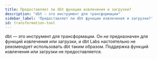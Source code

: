 ```yaml
---
title: Предоставляет ли dbt функции извлечения и загрузки?
description: "dbt — это инструмент для трансформации"
sidebar_label: 'Предоставляет ли dbt функции извлечения и загрузки?'
id: transformation-tool
---
```

dbt — это инструмент для трансформации. Он _не_ предназначен для функций извлечения или загрузки, и dbt Labs настоятельно не рекомендует использовать dbt таким образом. Поддержка функций извлечения или загрузки не предоставляется.